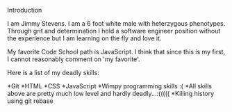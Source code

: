 Introduction

I am Jimmy Stevens. I am a 6 foot white male
 with heterzygous phenotypes. Through grit and
 determination I hold a software engineer
 position without the experience but I am
 learning on the fly and love it. 

My favorite Code School path is JavaScript. I
think that since this is my first, I cannot
reasonably comment on 'my favorite'.

Here is a list of my deadly skills: 

*Git
*HTML
*CSS
*JavaScript
*Wimpy programming skills :(
*All skills above are pretty much low level 
 and hardly deadly...:(((((
*Killing history using git rebase



